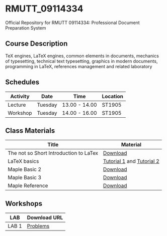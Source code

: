 # RMUTT_09114334
Official Repository for RMUTT 09114334: Professional Document Preparation System

## Course Description

TeX engines, LaTeX engines, common elements in documents, mechanics of typesetting, technical text typesetting, graphics in modern documents, programming in LaTeX, references management and related laboratory

## Schedules

|Activity|  Date | Time | Location |
|--------|-------|------|----------|
|Lecture| Tuesday | 13.00 - 14.00 | ST1905 |
|Workshop| Tuesday | 14.00 - 16.00 | ST1905 |

## Class Materials

| Title | Material |
|----------|---------------|
| The not so Short Introduction to LaTex | [Download](./materials/lshort.pdf) |
| LaTeX basics | [Tutorial 1](lesson/01) and [Tutorial 2](lesson/01)  |
| Maple Basic 2 | [Download](./materials/basic_2.pdf) |
| Maple Basic 3 | [Download](./materials/basic_3.pdf) |
| Maple Reference  | [Download](./materials/reference.pdf) |

## Workshops

| LAB | Download URL |
|-----|--------------|
| LAB 1 | [Problems](./materials/lab_01.pdf) |